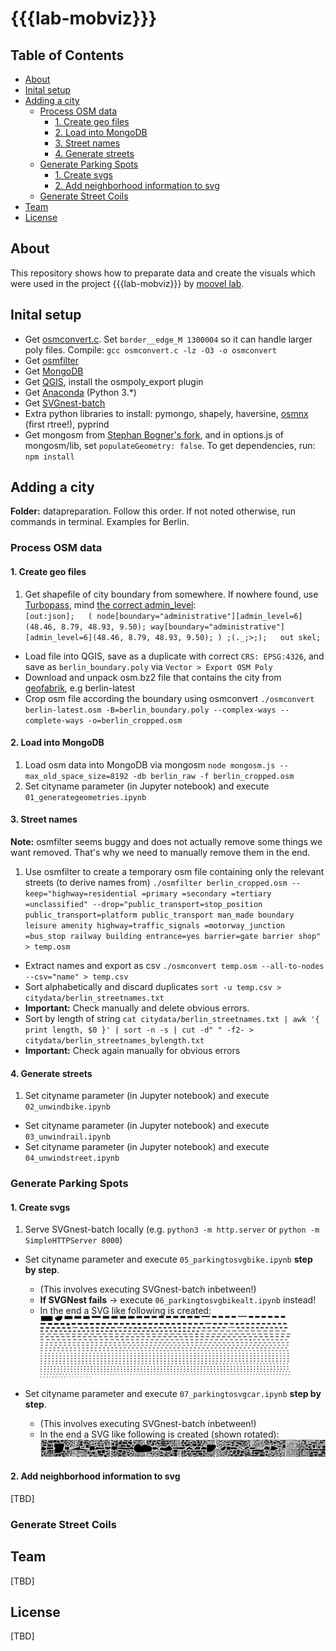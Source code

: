 # {{{lab-mobviz}}}
## Table of Contents
<!-- START doctoc generated TOC please keep comment here to allow auto update -->
<!-- DON'T EDIT THIS SECTION, INSTEAD RE-RUN doctoc TO UPDATE -->
- [About](#about)
- [Inital setup](#inital-setup)
- [Adding a city](#adding-a-city)
  - [Process OSM data](#process-osm-data)
    - [1. Create geo files](#1-create-geo-files)
    - [2. Load into MongoDB](#2-load-into-mongodb)
    - [3. Street names](#3-street-names)
    - [4. Generate streets](#4-generate-streets)
  - [Generate Parking Spots](#generate-parking-spots)
    - [1. Create svgs](#1-create-svgs)
    - [2. Add neighborhood information to svg](#2-add-neighborhood-information-to-svg)
  - [Generate Street Coils](#generate-street-coils)
- [Team](#team)
- [License](#license)

<!-- END doctoc generated TOC please keep comment here to allow auto update -->

## About
This repository shows how to preparate data and create the visuals which were used in the project {{{lab-mobviz}}} by [moovel lab](http://lab.moovel.com/).

## Inital setup
- Get [osmconvert.c][8]. Set `border__edge_M 1300004` so it can handle larger poly files. Compile: `gcc osmconvert.c -lz -O3 -o osmconvert`
- Get [osmfilter][9]
- Get [MongoDB][11]
- Get [QGIS][2], install the osmpoly_export plugin
- Get [Anaconda][1] (Python 3.*)
- Get [SVGnest-batch][12]
- Extra python libraries to install: pymongo, shapely, haversine, [osmnx][10] (first rtree!), pyprind
- Get mongosm from [Stephan Bogner's fork][3], and in options.js of mongosm/lib, set `populateGeometry: false`. To get dependencies, run: `npm install` 

## Adding a city
**Folder:** datapreparation. Follow this order. If not noted otherwise, run commands in terminal. Examples for Berlin.

### Process OSM data
#### 1. Create geo files
1. Get shapefile of city boundary from somewhere. If nowhere found, use [Turbopass][4], mind [the correct admin_level][7]:  
`[out:json];  
(
  node[boundary="administrative"][admin_level=6](48.46, 8.79, 48.93, 9.50);
  way[boundary="administrative"][admin_level=6](48.46, 8.79, 48.93, 9.50);
) ;(._;>;);  
out skel;`
- Load file into QGIS, save as a duplicate with correct `CRS: EPSG:4326`, and save as `berlin_boundary.poly` via `Vector > Export OSM Poly`
- Download and unpack osm.bz2 file that contains the city from [geofabrik][6], e.g berlin-latest
- Crop osm file according the boundary using osmconvert `./osmconvert berlin-latest.osm -B=berlin_boundary.poly --complex-ways --complete-ways -o=berlin_cropped.osm`

#### 2. Load into MongoDB
1. Load osm data into MongoDB via mongosm `node mongosm.js --max_old_space_size=8192 -db berlin_raw -f berlin_cropped.osm`
2. Set cityname parameter (in Jupyter notebook) and execute `01_generategeometries.ipynb`

#### 3. Street names
**Note:** osmfilter seems buggy and does not actually remove some things we want removed. That's why we need to manually remove them in the end.  

1. Use osmfilter to create a temporary osm file containing only the relevant streets (to derive names from) `./osmfilter berlin_cropped.osm --keep="highway=residential =primary =secondary =tertiary =unclassified" --drop="public_transport=stop_position public_transport=platform public_transport man_made boundary leisure amenity highway=traffic_signals =motorway_junction =bus_stop railway building entrance=yes barrier=gate barrier shop" > temp.osm`
- Extract names and export as csv `./osmconvert temp.osm --all-to-nodes --csv="name" > temp.csv`
- Sort alphabetically and discard duplicates `sort -u temp.csv > citydata/berlin_streetnames.txt`
- **Important:** Check manually and delete obvious errors. 
- Sort by length of string `cat citydata/berlin_streetnames.txt | awk '{ print length, $0 }' | sort -n -s | cut -d" " -f2- > citydata/berlin_streetnames_bylength.txt`
- **Important:** Check again manually for obvious errors

#### 4. Generate streets
1. Set cityname parameter (in Jupyter notebook) and execute `02_unwindbike.ipynb`
- Set cityname parameter (in Jupyter notebook) and execute `03_unwindrail.ipynb`
- Set cityname parameter (in Jupyter notebook) and execute `04_unwindstreet.ipynb`

### Generate Parking Spots

#### 1. Create svgs
1. Serve SVGnest-batch locally (e.g. `python3 -m http.server` or `python -m SimpleHTTPServer 8000`)
- Set cityname parameter and execute `05_parkingtosvgbike.ipynb` **step by step**. 
	- (This involves executing SVGnest-batch inbetween!) 
	- **If SVGNest fails** → execute `06_parkingtosvgbikealt.ipynb` instead! 
	- In the end a SVG like following is created:  
![SVG of bike parking spots](datapreparation/output/viennabikeout/all_small.png "SVG of car parking spots")

- Set cityname parameter and execute `07_parkingtosvgcar.ipynb` **step by step**. 
	- (This involves executing SVGnest-batch inbetween!)
	- In the end a SVG like following is created (shown rotated):  
![SVG of car parking spots](datapreparation/output/newyorkcarout/all_small.png "SVG of car parking spots")

#### 2. Add neighborhood information to svg
[TBD]

### Generate Street Coils

## Team
[TBD]

## License
[TBD]

[1]: https://www.continuum.io/downloads
[2]: http://www.qgis.org/
[3]: https://github.com/stephanbogner/node-mongosm
[4]: http://overpass-turbo.eu/
[5]: https://github.com/stephanbogner/SVGNest
[6]: http://download.geofabrik.de/
[7]: http://wiki.openstreetmap.org/wiki/Tag:boundary%3Dadministrative#10_admin_level_values_for_specific_countries
[8]: https://github.com/mapsme/osmctools/blob/master/osmconvert.c
[9]: http://wiki.openstreetmap.org/wiki/Osmfilter#Download
[10]: https://github.com/gboeing/osmnx
[11]: https://www.mongodb.com/
[12]: https://github.com/stephanbogner/SVGnest-batch